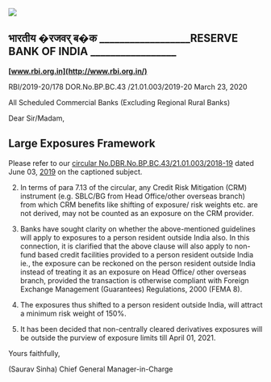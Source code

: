 ![](_page_0_Picture_0.jpeg)

## भारतीय �रजवर् ब�क **\_\_\_\_\_\_\_\_\_\_\_\_\_\_\_\_\_\_RESERVE BANK OF INDIA \_\_\_\_\_\_\_\_\_\_\_\_\_\_\_\_\_**

**[www.rbi.org.in](http://www.rbi.org.in/)**

RBI/2019-20/178 DOR.No.BP.BC.43 /21.01.003/2019-20 March 23, 2020

All Scheduled Commercial Banks (Excluding Regional Rural Banks)

Dear Sir/Madam,

## **Large Exposures Framework**

Please refer to our [circular No.DBR.No.BP.BC.43/21.01.003/2018-19](https://www.rbi.org.in/Scripts/NotificationUser.aspx?Id=11573&Mode=0) dated June 03, [2019](https://www.rbi.org.in/Scripts/NotificationUser.aspx?Id=11573&Mode=0) on the captioned subject.

2. In terms of para 7.13 of the circular, any Credit Risk Mitigation (CRM) instrument (e.g. SBLC/BG from Head Office/other overseas branch) from which CRM benefits like shifting of exposure/ risk weights etc. are not derived, may not be counted as an exposure on the CRM provider.

3. Banks have sought clarity on whether the above-mentioned guidelines will apply to exposures to a person resident outside India also. In this connection, it is clarified that the above clause will also apply to non-fund based credit facilities provided to a person resident outside India ie., the exposure can be reckoned on the person resident outside India instead of treating it as an exposure on Head Office/ other overseas branch, provided the transaction is otherwise compliant with Foreign Exchange Management (Guarantees) Regulations, 2000 (FEMA 8).

4. The exposures thus shifted to a person resident outside India, will attract a minimum risk weight of 150%.

5. It has been decided that non-centrally cleared derivatives exposures will be outside the purview of exposure limits till April 01, 2021.

Yours faithfully,

(Saurav Sinha) Chief General Manager-in-Charge